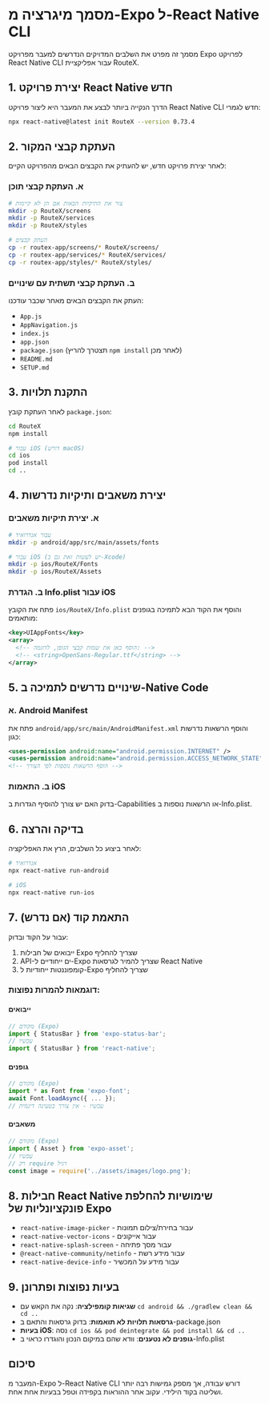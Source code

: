 # מסמך מיגרציה מ-Expo ל-React Native CLI

מסמך זה מפרט את השלבים המדויקים הנדרשים למעבר מפרויקט Expo לפרויקט React Native CLI עבור אפליקציית RouteX.

## 1. יצירת פרויקט React Native חדש

הדרך הנקייה ביותר לבצע את המעבר היא ליצור פרויקט React Native CLI חדש לגמרי:

```bash
npx react-native@latest init RouteX --version 0.73.4
```

## 2. העתקת קבצי המקור

לאחר יצירת פרויקט חדש, יש להעתיק את הקבצים הבאים מהפרויקט הקיים:

### א. העתקת קבצי תוכן
```bash
# צור את התיקיות הבאות אם הן לא קיימות
mkdir -p RouteX/screens
mkdir -p RouteX/services
mkdir -p RouteX/styles

# העתק קבצים
cp -r routex-app/screens/* RouteX/screens/
cp -r routex-app/services/* RouteX/services/
cp -r routex-app/styles/* RouteX/styles/
```

### ב. העתקת קבצי תשתית עם שינויים

העתק את הקבצים הבאים מאחר שכבר עודכנו:
- `App.js`
- `AppNavigation.js`
- `index.js`
- `app.json`
- `package.json` (תצטרך להריץ `npm install` לאחר מכן)
- `README.md`
- `SETUP.md`

## 3. התקנת תלויות

לאחר העתקת קובץ `package.json`:

```bash
cd RouteX
npm install

# עבור iOS (דורש macOS)
cd ios
pod install
cd ..
```

## 4. יצירת משאבים ותיקיות נדרשות

### א. יצירת תיקיות משאבים
```bash
# עבור אנדרואיד
mkdir -p android/app/src/main/assets/fonts

# עבור iOS (יש לעשות זאת גם ב-Xcode)
mkdir -p ios/RouteX/Fonts
mkdir -p ios/RouteX/Assets
```

### ב. הגדרת Info.plist עבור iOS

פתח את הקובץ `ios/RouteX/Info.plist` והוסף את הקוד הבא לתמיכה בגופנים מותאמים:

```xml
<key>UIAppFonts</key>
<array>
  <!-- הוסף כאן את שמות קבצי הגופן, לדוגמה: -->
  <!-- <string>OpenSans-Regular.ttf</string> -->
</array>
```

## 5. שינויים נדרשים לתמיכה ב-Native Code

### א. Android Manifest

פתח את `android/app/src/main/AndroidManifest.xml` והוסף הרשאות נדרשות כגון:

```xml
<uses-permission android:name="android.permission.INTERNET" />
<uses-permission android:name="android.permission.ACCESS_NETWORK_STATE" />
<!-- הוסף הרשאות נוספות לפי הצורך -->
```

### ב. התאמות iOS

בדוק האם יש צורך להוסיף הגדרות ב-Capabilities או הרשאות נוספות ב-Info.plist.

## 6. בדיקה והרצה

לאחר ביצוע כל השלבים, הרץ את האפליקציה:

```bash
# אנדרואיד
npx react-native run-android

# iOS
npx react-native run-ios
```

## 7. התאמת קוד (אם נדרש)

עבור על הקוד ובדוק:
1. ייבואים של חבילות Expo שצריך להחליף
2. API-ים ייחודיים ל-Expo שצריך להמיר לגרסאות React Native
3. קומפוננטות ייחודיות ל-Expo שצריך להחליף

### דוגמאות להמרות נפוצות:

#### ייבואים
```javascript
// מקודם (Expo)
import { StatusBar } from 'expo-status-bar';
// עכשיו
import { StatusBar } from 'react-native';
```

#### גופנים
```javascript
// מקודם (Expo)
import * as Font from 'expo-font';
await Font.loadAsync({ ... });
// עכשיו - אין צורך בטעינה דינמית
```

#### משאבים
```javascript
// מקודם (Expo)
import { Asset } from 'expo-asset';
// עכשיו
// רק require רגיל
const image = require('../assets/images/logo.png');
```

## 8. חבילות React Native שימושיות להחלפת פונקציונליות של Expo

- `react-native-image-picker` - עבור בחירת/צילום תמונות
- `react-native-vector-icons` - עבור אייקונים
- `react-native-splash-screen` - עבור מסך פתיחה
- `@react-native-community/netinfo` - עבור מידע רשת
- `react-native-device-info` - עבור מידע על המכשיר

## 9. בעיות נפוצות ופתרונן

- **שגיאות קומפילציה**: נקה את הקאש עם `cd android && ./gradlew clean && cd ..`
- **גרסאות תלויות לא תואמות**: בדוק גרסאות והתאם ב-package.json
- **בעיות iOS**: נסה `cd ios && pod deintegrate && pod install && cd ..`
- **גופנים לא נטענים**: וודא שהם במיקום הנכון והוגדרו כראוי ב-Info.plist

## סיכום
המעבר מ-Expo ל-React Native CLI דורש עבודה, אך מספק גמישות רבה יותר ושליטה בקוד הילידי. עקוב אחר ההוראות בקפידה וטפל בבעיות אחת אחת.